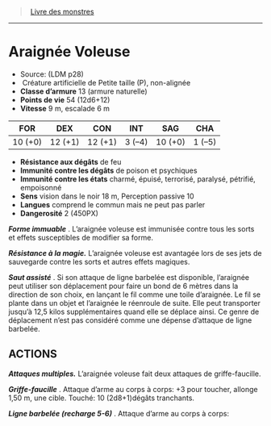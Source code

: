 ﻿> [Livre des monstres](tome_of_beasts.md)

---

# Araignée Voleuse

- Source: (LDM p28)
-  Créature artificielle de Petite taille (P), non-alignée
- **Classe d’armure** 13 (armure naturelle)
- **Points de vie** 54 (12d6+12)
- **Vitesse** 9 m, escalade 6 m

|FOR|DEX|CON|INT|SAG|CHA|
|---|---|---|---|---|---|
|10 (+0)|12 (+1)|12 (+1)|3 (–4)|10 (+0)|1 (–5)|

- **Résistance aux dégâts** de feu
- **Immunité contre les dégâts** de poison et psychiques
- **Immunité contre les états** charmé, épuisé, terrorisé, paralysé, pétrifié, empoisonné
- **Sens** vision dans le noir 18 m, Perception passive 10
- **Langues** comprend le commun mais ne peut pas parler
- **Dangerosité** 2 (450PX)

**_Forme immuable_** . L’araignée voleuse est immunisée contre tous les sorts et effets susceptibles de modifier sa forme.

**_Résistance à la magie._** L’araignée voleuse est avantagée lors de ses jets de sauvegarde contre les sorts et autres effets magiques.

**_Saut assisté_** . Si son attaque de ligne barbelée est disponible, l’araignée peut utiliser son déplacement pour faire un bond de 6 mètres dans la direction de son choix, en lançant le fil comme une toile d’araignée. Le fil se plante dans un objet et l’araignée le réenroule de suite. Elle peut transporter jusqu’à 12,5 kilos supplémentaires quand elle se déplace ainsi. Ce genre de déplacement n’est pas considéré comme une dépense d’attaque de ligne barbelée.

## ACTIONS

**_Attaques multiples._** L’araignée voleuse fait deux attaques de griffe-faucille.

**_Griffe-faucille_** . Attaque d’arme au corps à corps: +3 pour toucher, allonge 1,50 m, une cible. Touché: 10 (2d8+1)dégâts tranchants.

**_Ligne barbelée (recharge 5-6)_** . Attaque d’arme au corps à corps:


